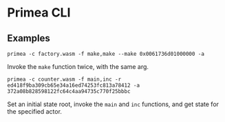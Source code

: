 # Primea CLI

## Examples

```shell
primea -c factory.wasm -f make,make --make 0x0061736d01000000 -a
```

Invoke the `make` function twice, with the same arg.

```shell
primea -c counter.wasm -f main,inc -r ed418f9ba309cb65e34a16ed74253fc813a78412 -a 372a08b828598122fc64c4aa94735c770f25bbbc
```

Set an initial state root, invoke the `main` and `inc` functions, and get state for the specified actor.

